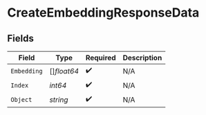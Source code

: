 # CreateEmbeddingResponseData


## Fields

| Field              | Type               | Required           | Description        |
| ------------------ | ------------------ | ------------------ | ------------------ |
| `Embedding`        | []*float64*        | :heavy_check_mark: | N/A                |
| `Index`            | *int64*            | :heavy_check_mark: | N/A                |
| `Object`           | *string*           | :heavy_check_mark: | N/A                |